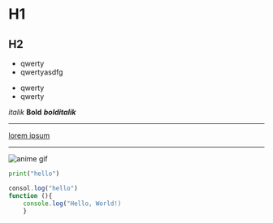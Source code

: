 # H1

## H2
* qwerty
* qwertyasdfg

- qwerty
- qwerty

*italik* **Bold** ***bolditalik***

---

[lorem ipsum](html://google.com)

***

![anime gif](https://media.tenor.com/8fCoAFhaseUAAAAM/aesthetic-anime.gif)

```python
print("hello")
```

```javascript
consol.log("hello")
function (){
    console.log("Hello, World!)
    }
```
